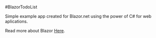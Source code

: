 ﻿#BlazorTodoList

Simple example app created for Blazor.net using the power of C# for web aplications.

Read more about Blazor [Here](https://blazor.net/).